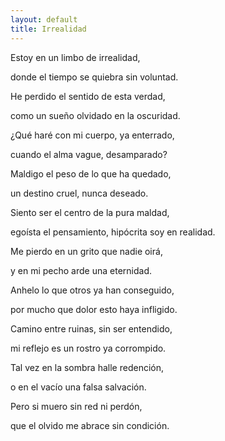 ```yaml
---
layout: default
title: Irrealidad
---
```




Estoy en un limbo de irrealidad,

donde el tiempo se quiebra sin voluntad.

He perdido el sentido de esta verdad,

como un sueño olvidado en la oscuridad.

  

¿Qué haré con mi cuerpo, ya enterrado,

cuando el alma vague, desamparado?

Maldigo el peso de lo que ha quedado,

un destino cruel, nunca deseado.

  

Siento ser el centro de la pura maldad,

egoísta el pensamiento, hipócrita soy en realidad.

Me pierdo en un grito que nadie oirá,

y en mi pecho arde una eternidad.

  

Anhelo lo que otros ya han conseguido,

por mucho que dolor esto haya infligido.

Camino entre ruinas, sin ser entendido,

mi reflejo es un rostro ya corrompido.

  

Tal vez en la sombra halle redención,

o en el vacío una falsa salvación.

Pero si muero sin red ni perdón,

que el olvido me abrace sin condición.
